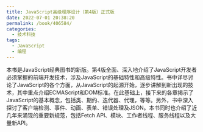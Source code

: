 ```yaml
---
title: JavaScript高级程序设计（第4版）正式版
date: 2022-07-01 20:38:20
permalink: /book/406584/
categories:
  - 技术科技
tags:
  - JavaScript
  - 编程
---
```


本书是JavaScript经典图书的新版。第4版全面、深入地介绍了JavaScript开发者必须掌握的前端开发技术，涉及JavaScript的基础特性和高级特性。书中详尽讨论了JavaScript的各个方面，从JavaScript的起源开始，逐步讲解到新出现的技术，其中重点介绍ECMAScript和DOM标准。在此基础上，接下来的各章揭示了JavaScript的基本概念，包括类、期约、迭代器、代理，等等。另外，书中深入探讨了客户端检测、事件、动画、表单、错误处理及JSON。本书同时也介绍了近几年来涌现的重要新规范，包括Fetch API、模块、工作者线程、服务线程以及大量新API。

<!-- more -->

<BookShelf
album="https://cdn.jsdelivr.net/gh/jonsam-ng/image-hosting@master/oxygen-space/image.4m85zcps1xc0.webp"
title="JavaScript高级程序设计（第4版）正式版"
author="[美] 马特·弗里斯比"
intro="本书是JavaScript经典图书的新版。第4版全面、深入地介绍了JavaScript开发者必须掌握的前端开发技术，涉及JavaScript的基础特性和高级特性。书中详尽讨论了JavaScript的各个方面，从JavaScript的起源开始，逐步讲解到新出现的技术，其中重点介绍ECMAScript和DOM标准。在此基础上，接下来的各章揭示了JavaScript的基本概念，包括类、期约、迭代器、代理，等等。另外，书中深入探讨了客户端检测、事件、动画、表单、错误处理及JSON。本书同时也介绍了近几年来涌现的重要新规范，包括Fetch API、模块、工作者线程、服务线程以及大量新API。"
:tags="['JavaScript', '编程']"
publisher="人民邮电出版社"
lang="中文"
:pages="1124"
link="https://www.aliyundrive.com/s/m5BA2wgRzjE"
douban="https://book.douban.com/subject/35175321/"
/>
